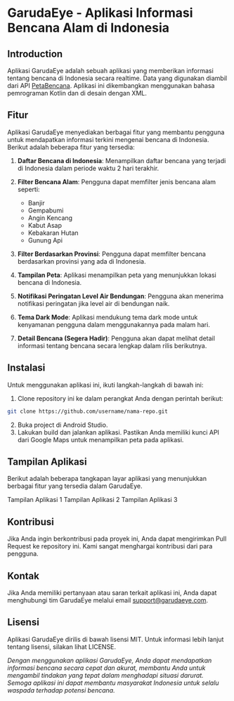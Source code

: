 # GarudaEye - Aplikasi Informasi Bencana Alam di Indonesia

## Introduction

Aplikasi GarudaEye adalah sebuah aplikasi yang memberikan informasi tentang bencana di Indonesia secara realtime. Data yang digunakan diambil dari API [PetaBencana](https://docs.petabencana.id/routes/). Aplikasi ini dikembangkan menggunakan bahasa pemrograman Kotlin dan di desain dengan XML.

## Fitur

Aplikasi GarudaEye menyediakan berbagai fitur yang membantu pengguna untuk mendapatkan informasi terkini mengenai bencana di Indonesia. Berikut adalah beberapa fitur yang tersedia:

1. **Daftar Bencana di Indonesia**: Menampilkan daftar bencana yang terjadi di Indonesia dalam periode waktu 2 hari terakhir.

2. **Filter Bencana Alam**: Pengguna dapat memfilter jenis bencana alam seperti:
   - Banjir
   - Gempabumi
   - Angin Kencang
   - Kabut Asap
   - Kebakaran Hutan
   - Gunung Api

3. **Filter Berdasarkan Provinsi**: Pengguna dapat memfilter bencana berdasarkan provinsi yang ada di Indonesia.

4. **Tampilan Peta**: Aplikasi menampilkan peta yang menunjukkan lokasi bencana di Indonesia.

5. **Notifikasi Peringatan Level Air Bendungan**: Pengguna akan menerima notifikasi peringatan jika level air di bendungan naik.

6. **Tema Dark Mode**: Aplikasi mendukung tema dark mode untuk kenyamanan pengguna dalam menggunakannya pada malam hari.

7. **Detail Bencana (Segera Hadir)**: Pengguna akan dapat melihat detail informasi tentang bencana secara lengkap dalam rilis berikutnya.

## Instalasi

Untuk menggunakan aplikasi ini, ikuti langkah-langkah di bawah ini:

1. Clone repository ini ke dalam perangkat Anda dengan perintah berikut:

```bash
git clone https://github.com/username/nama-repo.git
```

2. Buka project di Android Studio.
3. Lakukan build dan jalankan aplikasi. Pastikan Anda memiliki kunci API dari Google Maps untuk menampilkan peta pada aplikasi.

## Tampilan Aplikasi
Berikut adalah beberapa tangkapan layar aplikasi yang menunjukkan berbagai fitur yang tersedia dalam GarudaEye.

Tampilan Aplikasi 1
Tampilan Aplikasi 2
Tampilan Aplikasi 3

## Kontribusi
Jika Anda ingin berkontribusi pada proyek ini, Anda dapat mengirimkan Pull Request ke repository ini. Kami sangat menghargai kontribusi dari para pengguna.

## Kontak
Jika Anda memiliki pertanyaan atau saran terkait aplikasi ini, Anda dapat menghubungi tim GarudaEye melalui email support@garudaeye.com.

## Lisensi
Aplikasi GarudaEye dirilis di bawah lisensi MIT. Untuk informasi lebih lanjut tentang lisensi, silakan lihat LICENSE.

*Dengan menggunakan aplikasi GarudaEye, Anda dapat mendapatkan informasi bencana secara cepat dan akurat, membantu Anda untuk mengambil tindakan yang tepat dalam menghadapi situasi darurat. Semoga aplikasi ini dapat membantu masyarakat Indonesia untuk selalu waspada terhadap potensi bencana.*
